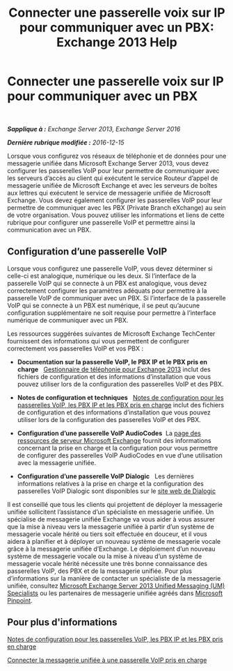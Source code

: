 ﻿---
title: 'Connecter une passerelle voix sur IP pour communiquer avec un PBX: Exchange 2013 Help'
TOCTitle: Connecter une passerelle voix sur IP pour communiquer avec un PBX
ms:assetid: 76bcdc54-3ec2-408a-bdbe-37826580dd62
ms:mtpsurl: https://technet.microsoft.com/fr-fr/library/Aa998872(v=EXCHG.150)
ms:contentKeyID: 50555428
ms.date: 04/24/2018
mtps_version: v=EXCHG.150
ms.translationtype: HT
---

# Connecter une passerelle voix sur IP pour communiquer avec un PBX

 

_**Sapplique à :** Exchange Server 2013, Exchange Server 2016_

_**Dernière rubrique modifiée :** 2016-12-15_

Lorsque vous configurez vos réseaux de téléphonie et de données pour une messagerie unifiée dans Microsoft Exchange Server 2013, vous devez configurer les passerelles VoIP pour leur permettre de communiquer avec les serveurs d’accès au client qui exécutent le service Routeur d’appel de messagerie unifiée de Microsoft Exchange et avec les serveurs de boîtes aux lettres qui exécutent le service de messagerie unifiée de Microsoft Exchange. Vous devez également configurer les passerelles VoIP pour leur permettre de communiquer avec les PBX (Private Branch eXchange) au sein de votre organisation. Vous pouvez utiliser les informations et liens de cette rubrique pour configurer une passerelle VoIP et permettre ainsi la communication avec un PBX.

## Configuration d’une passerelle VoIP

Lorsque vous configurez une passerelle VoIP, vous devez déterminer si celle-ci est analogique, numérique ou les deux. Si l’interface de la passerelle VoIP qui se connecte à un PBX est analogique, vous devez correctement configurer les paramètres adéquats pour permettre à la passerelle VoIP de communiquer avec un PBX. Si l’interface de la passerelle VoIP qui se connecte à un PBX est numérique, il se peut qu’aucune configuration supplémentaire ne soit requise pour permettre à l’interface numérique de communiquer avec un PBX.

Les ressources suggérées suivantes de Microsoft Exchange TechCenter fournissent des informations qui vous permettent de configurer correctement vos passerelles VoIP et vos PBX :

  - **Documentation sur la passerelle VoIP, le PBX IP et le PBX pris en charge**   [Gestionnaire de téléphonie pour Exchange 2013](telephony-advisor-for-exchange-2013-exchange-2013-help.md) inclut des fichiers de configuration et des informations d’installation que vous pouvez utiliser lors de la configuration des passerelles VoIP et des PBX.

  - **Notes de configuration et techniques**   [Notes de configuration pour les passerelles VoIP, les PBX IP et les PBX pris en charge](configuration-notes-for-supported-voip-gateways-ip-pbxs-and-pbxs-exchange-2013-help.md) inclut des fichiers de configuration et des informations d’installation que vous pouvez utiliser lors de la configuration des passerelles VoIP et des PBX.

  - **Configuration d’une passerelle VoIP AudioCodes**  La [page des ressources de serveur Microsoft Exchange](https://www.audiocodes.com/solutions/microsoft/exchange-server) fournit des informations concernant la prise en charge et la configuration pour vous permettre de configurer des passerelles VoIP AudioCodes en vue d’une utilisation avec la messagerie unifiée.

  - **Configuration d’une passerelle VoIP Dialogic**   Les dernières informations relatives à la prise en charge et la configuration des passerelles VoIP Dialogic sont disponibles sur le [site web de Dialogic](https://www.dialogic.com/)

Il est conseillé que tous les clients qui projettent de déployer la messagerie unifiée sollicitent l’assistance d’un spécialiste en messagerie unifiée. Un spécialise de messagerie unifiée Exchange va vous aider à vous assurer que la mise à niveau vers la messagerie unifiée à partir d’un système de messagerie vocale hérité ou tiers soit effectuée en douceur, et il vous aidera à planifier et à déployer un nouveau système de messagerie vocale grâce à la messagerie unifiée d’Exchange. Le déploiement d’un nouveau système de messagerie vocale ou la mise à niveau d’un système de messagerie vocale hérité nécessite une très bonne connaissance des passerelles VoIP, des PBX et de la messagerie unifiée. Pour plus d’informations sur la manière de contacter un spécialiste de la messagerie unifiée, consultez [Microsoft Exchange Server 2013 Unified Messaging (UM) Specialists](https://go.microsoft.com/fwlink/p/?linkid=262708) ou les partenaires de messagerie unifiée agréés dans [Microsoft Pinpoint](https://go.microsoft.com/fwlink/p/?linkid=261951).

## Pour plus d'informations

[Notes de configuration pour les passerelles VoIP, les PBX IP et les PBX pris en charge](configuration-notes-for-supported-voip-gateways-ip-pbxs-and-pbxs-exchange-2013-help.md)

[Connecter la messagerie unifiée à une passerelle VoIP pris en charge](connect-um-to-a-supported-voip-gateway-exchange-2013-help.md)

